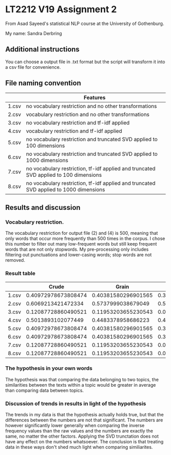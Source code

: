 # LT2212 V19 Assignment 2

From Asad Sayeed's statistical NLP course at the University of Gothenburg.

My name: Sandra Derbring

## Additional instructions

You can choose a output file in .txt format but the script will transform it into a csv file for convenience. 

## File naming convention

|       | Features                                                                               |
|-------|----------------------------------------------------------------------------------------|
| 1.csv | no vocabulary restriction and no other transformations                                 |
| 2.csv | vocabulary restriction and no other transformations                                    |
| 3.csv | no vocabulary restriction and tf-idf applied                                           |
| 4.csv | vocabulary restriction and tf-idf applied                                              |
| 5.csv | no vocabulary restriction and truncated SVD applied to 100 dimensions                  |
| 6.csv | no vocabulary restriction and truncated SVD applied to 1000 dimensions                 |
| 7.csv | no vocabulary restriction, tf-idf applied and truncated SVD applied to 100 dimensions  |
| 8.csv | no vocabulary restriction, tf-idf applied and truncated SVD applied to 1000 dimensions |

## Results and discussion

### Vocabulary restriction.

The vocabulary restriction for output file (2) and (4) is 500, meaning that only words that occur more frequently than 500 times in the corpus. I chose this number to filter out many low-frequent words but still keep frequent words that are not only stopwords. My pre-processing only includes filtering out punctuations and lower-casing words; stop words are not removed. 

### Result table

|       | Crude               | Grain               | Crude to grain      | Grain to crude      |
|-------|---------------------|---------------------|---------------------|---------------------|
| 1.csv | 0.40972978673808474 | 0.40381580296901565 | 0.3669166364591192  | 0.36691663645911965 |
| 2.csv | 0.6069213421472334  | 0.5737999038679049  | 0.5445101257668392  | 0.5445101257668352  |
| 3.csv | 0.12087728860490521 | 0.11953203655230543 | 0.08872626926860958 | 0.08872626926861149 |
| 4.csv | 0.5013893102077449  | 0.4483378958686223  | 0.40042725733848666 | 0.4004272573385009  |
| 5.csv | 0.40972978673808474 | 0.40381580296901565 | 0.3669166364591192  | 0.36691663645911965 |
| 6.csv | 0.40972978673808474 | 0.40381580296901565 | 0.3669166364591192  | 0.36691663645911965 |
| 7.csv | 0.12087728860490521 | 0.11953203655230543 | 0.08872626926860958 | 0.08872626926861149 |
| 8.csv | 0.12087728860490521 | 0.11953203655230543 | 0.08872626926860958 | 0.08872626926861149 |

### The hypothesis in your own words
The hypothesis was that comparing the data belonging to two topics, the similarities between the texts within a topic would be greater in average than comparing data between topics. 

### Discussion of trends in results in light of the hypothesis
The trends in my data is that the hypothesis actually holds true, but that the differences between the numbers are not that significant. The numbers are however significantly lower generally when comparing the inverse frequency values than the raw values and the numbers are exactly the same, no matter the other factors. Applying the SVD trunctation does not have any effect on the numbers whatsoever. The conclusion is that treating data in these ways don't shed much light when comparing similiarites.
